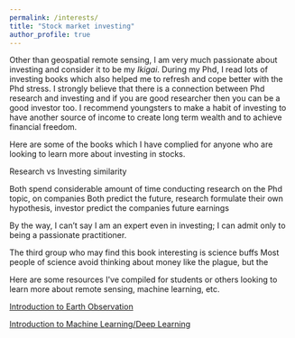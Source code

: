 ```yaml
---
permalink: /interests/
title: "Stock market investing"
author_profile: true
---
```


Other than geospatial remote sensing, I am very much passionate about investing and consider it to be my *Ikigai*. During my Phd, I read lots of investing books which also helped me to refresh and cope better with the Phd stress. I strongly believe that there is a connection between Phd research and investing and if you are good researcher then you can be a good investor too. I recommend youngsters to make a habit of investing to have another source of income to create long term wealth and to achieve financial freedom.

Here are some of the books which I have complied for anyone who are looking to learn more about investing in stocks.

Research vs Investing similarity

Both spend considerable amount of time conducting research on the Phd topic, on companies
Both predict the future, research formulate their own hypothesis, investor predict the companies future earnings

By the way, I can’t say I am an expert even in
investing; I can admit only to being a passionate practitioner.

The third group who may find this book interesting is science buffs
Most people of science avoid thinking about money like the plague, but the



Here are some resources I've compiled for students or others looking to learn more about remote sensing, machine learning, etc.

[Introduction to Earth Observation](https://docs.google.com/document/d/1UYxjAyhIkgTUiOCvRwsWo-JBV9y0jmHluC0zWqU5M-Q/edit?usp=sharing)

[Introduction to Machine Learning/Deep Learning](https://docs.google.com/document/d/1xtqhPZUGtitx5JgJLDeUPFqcVEgLpK1Q8l5uktyUHiA/edit?usp=sharing)
